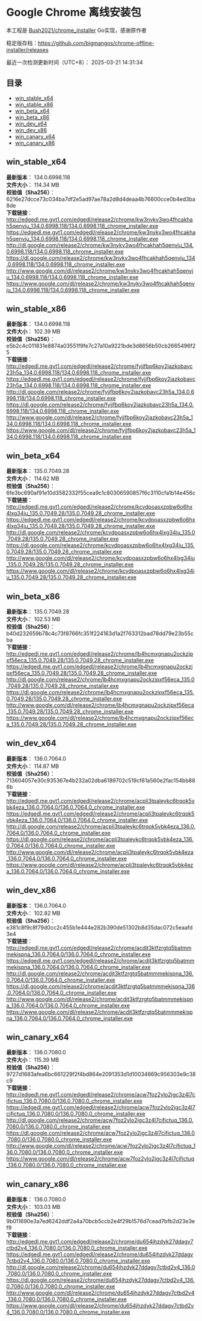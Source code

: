 # Google Chrome 离线安装包
本工程是 [Bush2021/chrome_installer](https://github.com/Bush2021/chrome_installer) Go实现，感谢原作者

稳定版存档：<https://github.com/bigmangos/chrome-offline-installer/releases>

最近一次检测更新时间（UTC+8）：
2025-03-21 14:31:34

## 目录
* [win_stable_x64](https://github.com/bigmangos/chrome-offline-installer?tab=readme-ov-file#win_stable_x64)
* [win_stable_x86](https://github.com/bigmangos/chrome-offline-installer?tab=readme-ov-file#win_stable_x86)
* [win_beta_x64](https://github.com/bigmangos/chrome-offline-installer?tab=readme-ov-file#win_beta_x64)
* [win_beta_x86](https://github.com/bigmangos/chrome-offline-installer?tab=readme-ov-file#win_beta_x86)
* [win_dev_x64](https://github.com/bigmangos/chrome-offline-installer?tab=readme-ov-file#win_dev_x64)
* [win_dev_x86](https://github.com/bigmangos/chrome-offline-installer?tab=readme-ov-file#win_dev_x86)
* [win_canary_x64](https://github.com/bigmangos/chrome-offline-installer?tab=readme-ov-file#win_canary_x64)
* [win_canary_x86](https://github.com/bigmangos/chrome-offline-installer?tab=readme-ov-file#win_canary_x86)

## win_stable_x64
**最新版本**： 134.0.6998.118  
**文件大小**： 114.34 MB  
**校验值（Sha256）**： 6216e27dcce73c034ba7df2e5ad97ae78a2d8d4deaa4b76600cce0b4ed3ba8de  
**下载链接**：
http://edgedl.me.gvt1.com/edgedl/release2/chrome/kw3nykv3wo4fhcakhah5qenvju_134.0.6998.118/134.0.6998.118_chrome_installer.exe
https://edgedl.me.gvt1.com/edgedl/release2/chrome/kw3nykv3wo4fhcakhah5qenvju_134.0.6998.118/134.0.6998.118_chrome_installer.exe
http://dl.google.com/release2/chrome/kw3nykv3wo4fhcakhah5qenvju_134.0.6998.118/134.0.6998.118_chrome_installer.exe
https://dl.google.com/release2/chrome/kw3nykv3wo4fhcakhah5qenvju_134.0.6998.118/134.0.6998.118_chrome_installer.exe
http://www.google.com/dl/release2/chrome/kw3nykv3wo4fhcakhah5qenvju_134.0.6998.118/134.0.6998.118_chrome_installer.exe
https://www.google.com/dl/release2/chrome/kw3nykv3wo4fhcakhah5qenvju_134.0.6998.118/134.0.6998.118_chrome_installer.exe
## win_stable_x86
**最新版本**： 134.0.6998.118  
**文件大小**： 102.39 MB  
**校验值（Sha256）**： e5b2c4c011831e8874a03551f9fe7c27a10a9221bde3d8656b50cb2665496f25  
**下载链接**：
http://edgedl.me.gvt1.com/edgedl/release2/chrome/fyjjfbp6koy2jazkobavc23h5a_134.0.6998.118/134.0.6998.118_chrome_installer.exe
https://edgedl.me.gvt1.com/edgedl/release2/chrome/fyjjfbp6koy2jazkobavc23h5a_134.0.6998.118/134.0.6998.118_chrome_installer.exe
http://dl.google.com/release2/chrome/fyjjfbp6koy2jazkobavc23h5a_134.0.6998.118/134.0.6998.118_chrome_installer.exe
https://dl.google.com/release2/chrome/fyjjfbp6koy2jazkobavc23h5a_134.0.6998.118/134.0.6998.118_chrome_installer.exe
http://www.google.com/dl/release2/chrome/fyjjfbp6koy2jazkobavc23h5a_134.0.6998.118/134.0.6998.118_chrome_installer.exe
https://www.google.com/dl/release2/chrome/fyjjfbp6koy2jazkobavc23h5a_134.0.6998.118/134.0.6998.118_chrome_installer.exe
## win_beta_x64
**最新版本**： 135.0.7049.28  
**文件大小**： 114.62 MB  
**校验值（Sha256）**： 6fe3bc690af91e10d3582332f55cea9c1c80306590857f6c3110cfa1b14e456c  
**下载链接**：
http://edgedl.me.gvt1.com/edgedl/release2/chrome/kcvdpoasxzpbw6o6hx4lxg34iu_135.0.7049.28/135.0.7049.28_chrome_installer.exe
https://edgedl.me.gvt1.com/edgedl/release2/chrome/kcvdpoasxzpbw6o6hx4lxg34iu_135.0.7049.28/135.0.7049.28_chrome_installer.exe
http://dl.google.com/release2/chrome/kcvdpoasxzpbw6o6hx4lxg34iu_135.0.7049.28/135.0.7049.28_chrome_installer.exe
https://dl.google.com/release2/chrome/kcvdpoasxzpbw6o6hx4lxg34iu_135.0.7049.28/135.0.7049.28_chrome_installer.exe
http://www.google.com/dl/release2/chrome/kcvdpoasxzpbw6o6hx4lxg34iu_135.0.7049.28/135.0.7049.28_chrome_installer.exe
https://www.google.com/dl/release2/chrome/kcvdpoasxzpbw6o6hx4lxg34iu_135.0.7049.28/135.0.7049.28_chrome_installer.exe
## win_beta_x86
**最新版本**： 135.0.7049.28  
**文件大小**： 102.53 MB  
**校验值（Sha256）**： b40d232659b78c4c73f8766fc351f224163d1a2f763312bad78dd79e23b55cba  
**下载链接**：
http://edgedl.me.gvt1.com/edgedl/release2/chrome/lb4hcmxgnapu2ockzjpxf56eca_135.0.7049.28/135.0.7049.28_chrome_installer.exe
https://edgedl.me.gvt1.com/edgedl/release2/chrome/lb4hcmxgnapu2ockzjpxf56eca_135.0.7049.28/135.0.7049.28_chrome_installer.exe
http://dl.google.com/release2/chrome/lb4hcmxgnapu2ockzjpxf56eca_135.0.7049.28/135.0.7049.28_chrome_installer.exe
https://dl.google.com/release2/chrome/lb4hcmxgnapu2ockzjpxf56eca_135.0.7049.28/135.0.7049.28_chrome_installer.exe
http://www.google.com/dl/release2/chrome/lb4hcmxgnapu2ockzjpxf56eca_135.0.7049.28/135.0.7049.28_chrome_installer.exe
https://www.google.com/dl/release2/chrome/lb4hcmxgnapu2ockzjpxf56eca_135.0.7049.28/135.0.7049.28_chrome_installer.exe
## win_dev_x64
**最新版本**： 136.0.7064.0  
**文件大小**： 114.87 MB  
**校验值（Sha256）**： 713604057e30c935367e4b232a02dba6189702c519cf61a560e2fac154bb886b  
**下载链接**：
http://edgedl.me.gvt1.com/edgedl/release2/chrome/acpli3tpaleykc6trqok5vbk4eza_136.0.7064.0/136.0.7064.0_chrome_installer.exe
https://edgedl.me.gvt1.com/edgedl/release2/chrome/acpli3tpaleykc6trqok5vbk4eza_136.0.7064.0/136.0.7064.0_chrome_installer.exe
http://dl.google.com/release2/chrome/acpli3tpaleykc6trqok5vbk4eza_136.0.7064.0/136.0.7064.0_chrome_installer.exe
https://dl.google.com/release2/chrome/acpli3tpaleykc6trqok5vbk4eza_136.0.7064.0/136.0.7064.0_chrome_installer.exe
http://www.google.com/dl/release2/chrome/acpli3tpaleykc6trqok5vbk4eza_136.0.7064.0/136.0.7064.0_chrome_installer.exe
https://www.google.com/dl/release2/chrome/acpli3tpaleykc6trqok5vbk4eza_136.0.7064.0/136.0.7064.0_chrome_installer.exe
## win_dev_x86
**最新版本**： 136.0.7064.0  
**文件大小**： 102.82 MB  
**校验值（Sha256）**： e381c8f9c8f79d0cc2c455b1e444e282b390de51302b8d35dac072c5eaafd3e4  
**下载链接**：
http://edgedl.me.gvt1.com/edgedl/release2/chrome/acdjt3ktfzrgtq5batmmmekispna_136.0.7064.0/136.0.7064.0_chrome_installer.exe
https://edgedl.me.gvt1.com/edgedl/release2/chrome/acdjt3ktfzrgtq5batmmmekispna_136.0.7064.0/136.0.7064.0_chrome_installer.exe
http://dl.google.com/release2/chrome/acdjt3ktfzrgtq5batmmmekispna_136.0.7064.0/136.0.7064.0_chrome_installer.exe
https://dl.google.com/release2/chrome/acdjt3ktfzrgtq5batmmmekispna_136.0.7064.0/136.0.7064.0_chrome_installer.exe
http://www.google.com/dl/release2/chrome/acdjt3ktfzrgtq5batmmmekispna_136.0.7064.0/136.0.7064.0_chrome_installer.exe
https://www.google.com/dl/release2/chrome/acdjt3ktfzrgtq5batmmmekispna_136.0.7064.0/136.0.7064.0_chrome_installer.exe
## win_canary_x64
**最新版本**： 136.0.7080.0  
**文件大小**： 115.39 MB  
**校验值（Sha256）**： 9727d1683afea6bc661229f2f4bd864e2091353d1d10034669c956303e9c38c9  
**下载链接**：
http://edgedl.me.gvt1.com/edgedl/release2/chrome/acw7foz2ylo2jgc3z4l7cifictuq_136.0.7080.0/136.0.7080.0_chrome_installer.exe
https://edgedl.me.gvt1.com/edgedl/release2/chrome/acw7foz2ylo2jgc3z4l7cifictuq_136.0.7080.0/136.0.7080.0_chrome_installer.exe
http://dl.google.com/release2/chrome/acw7foz2ylo2jgc3z4l7cifictuq_136.0.7080.0/136.0.7080.0_chrome_installer.exe
https://dl.google.com/release2/chrome/acw7foz2ylo2jgc3z4l7cifictuq_136.0.7080.0/136.0.7080.0_chrome_installer.exe
http://www.google.com/dl/release2/chrome/acw7foz2ylo2jgc3z4l7cifictuq_136.0.7080.0/136.0.7080.0_chrome_installer.exe
https://www.google.com/dl/release2/chrome/acw7foz2ylo2jgc3z4l7cifictuq_136.0.7080.0/136.0.7080.0_chrome_installer.exe
## win_canary_x86
**最新版本**： 136.0.7080.0  
**文件大小**： 103.03 MB  
**校验值（Sha256）**： 9b011690e3a7ed6242ddf2a4a70bcb5ccb2e4f29b1576d7cead7bfb2d23e3ef9  
**下载链接**：
http://edgedl.me.gvt1.com/edgedl/release2/chrome/du654jhzdyk27ddagv7ctbd2v4_136.0.7080.0/136.0.7080.0_chrome_installer.exe
https://edgedl.me.gvt1.com/edgedl/release2/chrome/du654jhzdyk27ddagv7ctbd2v4_136.0.7080.0/136.0.7080.0_chrome_installer.exe
http://dl.google.com/release2/chrome/du654jhzdyk27ddagv7ctbd2v4_136.0.7080.0/136.0.7080.0_chrome_installer.exe
https://dl.google.com/release2/chrome/du654jhzdyk27ddagv7ctbd2v4_136.0.7080.0/136.0.7080.0_chrome_installer.exe
http://www.google.com/dl/release2/chrome/du654jhzdyk27ddagv7ctbd2v4_136.0.7080.0/136.0.7080.0_chrome_installer.exe
https://www.google.com/dl/release2/chrome/du654jhzdyk27ddagv7ctbd2v4_136.0.7080.0/136.0.7080.0_chrome_installer.exe
